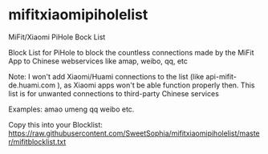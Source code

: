 # mifitxiaomipiholelist
MiFit/Xiaomi PiHole Bock List

Block List for PiHole to block the countless connections made by the MiFit App to Chinese webservices like amap, weibo, qq, etc


Note: I won't add Xiaomi/Huami connections to the list (like api-mifit-de.huami.com ), as Xiaomi apps won't be able function properly then. This list is for unwanted connections to third-party Chinese services

Examples:
amao
umeng
qq
weibo
etc.

Copy this into your Blocklist:
https://raw.githubusercontent.com/SweetSophia/mifitxiaomipiholelist/master/mifitblocklist.txt


